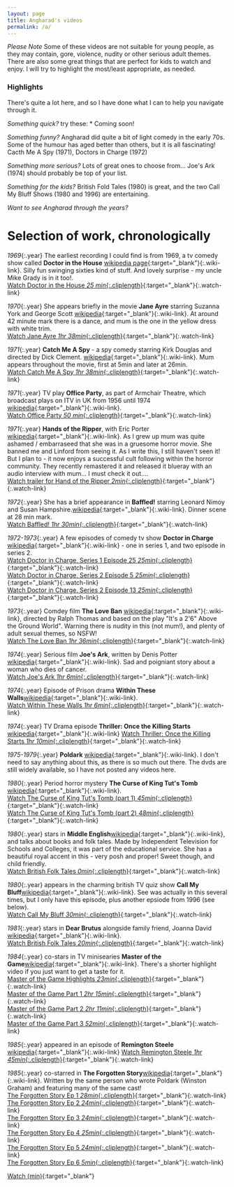 ```yaml
---
layout: page
title: Angharad's videos
permalink: /a/
---
```


*Please Note* Some of these videos are not suitable for young people, as they may contain, gore, violence, nudity or other serious adult themes.  There are also some great things that are perfect for kids to watch and enjoy.  I will try to highlight the most/least appropriate, as needed.

### Highlights

There's quite a lot here, and so I have done what I can to help you navigate through it.  

*Something quick?* try these: *  Coming soon!

*Something funny?*  Angharad did quite a bit of light comedy in the early 70s.  Some of the humour has aged better than others, but it is all fascinating! Cacth Me A Spy (1971), Doctors in Charge (1972)

*Something more serious?* Lots of great ones to choose from... Joe's Ark (1974) should probably be top of your list.

*Something for the kids?* British Fold Tales (1980) is great, and the two Call My Bluff Shows (1980 and 1996) are entertaining.

*Want to see Angharad through the years?*  

# Selection of work, chronologically


*1969*{:.year} The earliest recording I could find is from 1969, a tv comedy show called **Doctor in the House** [wikipedia page](https://en.wikipedia.org/wiki/Doctor_in_the_House_(TV_series)){:target="_blank"}{:.wiki-link}.  Silly fun swinging sixties kind of stuff.  And lovely surprise - my uncle Mike Grady is in it too!.  
[Watch Doctor in the House *25 min*{:.cliplength}](https://vimeo.com/418522494){:target="_blank"}{:.watch-link}

*1970*{:.year} She appears briefly in the movie **Jane Ayre** starring Suzanna York and George Scott [wikipedia](https://en.wikipedia.org/wiki/Jane_Eyre_(1970_film)){:target="_blank"}{:.wiki-link}.  At around 42 minute mark there is a dance, and mum is the one in the yellow dress with white trim.   
[Watch Jane Ayre *1hr 38min*{:.cliplength}](https://vimeo.com/421465651/){:target="_blank"}{:.watch-link}

*1971*{:.year} **Catch Me A Spy** - a spy comedy starring Kirk Douglas and directed by Dick Clement. [wikipedia](https://en.wikipedia.org/wiki/To_Catch_a_Spy){:target="_blank"}{:.wiki-link}.  Mum appears throughout the movie, first at 5min and later at 26min.  
[Watch Catch Me A Spy *1hr 38min*{:.cliplength}](https://vimeo.com/){:target="_blank"}{:.watch-link}

*1971*{:.year} TV play **Office Party**, as part of Armchair Theatre, which broadcast plays on ITV in UK from 1956 until 1974 [wikipedia](https://en.wikipedia.org/wiki/Armchair_Theatre){:target="_blank"}{:.wiki-link}.    
[Watch Office Party *50 min*{:.cliplength}](https://vimeo.com/418522199){:target="_blank"}{:.watch-link}

*1971*{:.year} **Hands of the Ripper**, with Eric Porter [wikipedia](https://en.wikipedia.org/wiki/Hands_of_the_Ripper){:target="_blank"}{:.wiki-link}.  As I grew up mum was quite ashamed / embarraseed that she was in a gruesome horror movie.  She banned me and Linford from seeing it.  As I write this, I still haven't seen it!  But I plan to - it now enjoys a successful cult following within the horror community.  They recently remastered it and released it blueray with an audio interview with mum... I must check it out....  
[Watch trailer for Hand of the Ripper *2min*{:.cliplength}](https://www.youtube.com/watch?v=duaH3nPO98s){:target="_blank"}{:.watch-link}

*1972*{:.year} She has a brief appearance in **Baffled!** starring Leonard Nimoy and Susan Hampshire.[wikipedia](https://en.wikipedia.org/wiki/Baffled!){:target="_blank"}{:.wiki-link}.  Dinner scene at 28 min mark.   
[Watch Baffled! *1hr 30min*{:.cliplength}](https://vimeo.com/420628128){:target="_blank"}{:.watch-link}

*1972-1973*{:.year} A few episodes of comedy tv show **Doctor in Charge** [wikipedia](https://en.wikipedia.org/wiki/Doctor_in_Charge){:target="_blank"}{:.wiki-link} - one in series 1, and two episode in series 2.  
[Watch Doctor in Charge, Series 1 Episode 25 *25min*{:.cliplength}](https://vimeo.com/418522957){:target="_blank"}{:.watch-link}  
[Watch Doctor in Charge, Series 2 Episode 5 *25min*{:.cliplength}](https://vimeo.com/418523078){:target="_blank"}{:.watch-link}  
[Watch Doctor in Charge, Series 2 Episode 13 *25min*{:.cliplength}](https://vimeo.com/418523475){:target="_blank"}{:.watch-link}


*1973*{:.year} Comdey film **The Love Ban** [wikipedia](https://en.wikipedia.org/wiki/The_Love_Ban){:target="_blank"}{:.wiki-link}, directed by Ralph Thomas and based on the play "It's a 2'6" Above the Ground World".  Warning there is nudity in this (not mum!), and plenty of adult sexual themes, so NSFW!  
[Watch The Love Ban *1hr 36min*{:.cliplength}](https://vimeo.com/421920830){:target="_blank"}{:.watch-link}

*1974*{:.year} Serious film **Joe's Ark**, written by Denis Potter [wikipedia](https://en.wikipedia.org/wiki/Joe%27s_Ark){:target="_blank"}{:.wiki-link}.  Sad and poigniant story about a woman who dies of cancer.  
[Watch Joe's Ark *1hr 6min*{:.cliplength}](https://vimeo.com/421466201){:target="_blank"}{:.watch-link}

*1974*{:.year} Episode of Prison drama **Within These Walls**[wikipedia](https://en.wikipedia.org/wiki/Within_These_Walls){:target="_blank"}{:.wiki-link}.    
[Watch Within These Walls *1hr 6min*{:.cliplength}](https://vimeo.com/418574014){:target="_blank"}{:.watch-link}

*1974*{:.year} TV Drama episode **Thriller: Once the Killing Starts** [wikipedia](https://en.wikipedia.org/wiki/Thriller_(British_TV_series)#Series_2_(1974)){:target="_blank"}{:.wiki-link}  
[Watch Thriller: Once the Killing Starts  *1hr 10min*{:.cliplength}](https://vimeo.com/418572161){:target="_blank"}{:.watch-link}

*1975-1979*{:.year} **Poldark** [wikipedia](https://en.wikipedia.org/wiki/Poldark_(1975_TV_series)){:target="_blank"}{:.wiki-link}.  I don't need to say anything about this, as there is so much out there.  The dvds are still widely available, so I have not posted any videos here.

*1980*{:.year} Period horror mystery **The Curse of King Tut's Tomb** [wikipedia](https://en.wikipedia.org/wiki/The_Curse_of_King_Tut%27s_Tomb_(1980_film)){:target="_blank"}{:.wiki-link}.  
[Watch The Curse of King Tut's Tomb (part 1) *45min*{:.cliplength}](https://vimeo.com/418540288){:target="_blank"}{:.watch-link}  
[Watch The Curse of King Tut's Tomb (part 2) *48min*{:.cliplength}](https://vimeo.com/418541700){:target="_blank"}{:.watch-link}

*1980*{:.year} stars in **Middle English**[wikipedia](https://en.wikipedia.org/wiki/ITV_Schools){:target="_blank"}{:.wiki-link}, and talks about books and folk tales. Made by Independent Television for Schools and Colleges, it was part of the educational service. She has a beautiful royal accent in this - very posh and proper!  Sweet though, and child friendly.  
[Watch British Folk Tales *0min*{:.cliplength}](https://vimeo.com/416934829){:target="_blank"}{:.watch-link}

*1980*{:.year} appears in the charming british TV quiz show **Call My Bluff**[wikipedia](https://en.wikipedia.org/wiki/Call_My_Bluff){:target="_blank"}{:.wiki-link}.  See was actually in this several times, but I only have this episode, plus another epsiode from 1996 (see below).  
[Watch Call My Bluff *30min*{:.cliplength}](https://vimeo.com/418538029){:target="_blank"}{:.watch-link}

*1981*{:.year} stars in **Dear Brutus** alongside family friend, Joanna David [wikipedia](https://en.wikipedia.org/wiki/Dear_Brutus){:target="_blank"}{:.wiki-link}.  
[Watch British Folk Tales *20min*{:.cliplength}](https://vimeo.com/416934829){:target="_blank"}{:.watch-link}

*1984*{:.year} co-stars in TV minisearies **Master of the Game**[wikipedia](https://en.wikipedia.org/wiki/Master_of_the_Game_(novel)){:target="_blank"}{:.wiki-link}.  There's a shorter highlight video if you just want to get a taste for it.  
[Master of the Game Highlights *23min*{:.cliplength}](https://vimeo.com/420452141){:target="_blank"}{:.watch-link}  
[Master of the Game Part 1 *2hr 15min*{:.cliplength}](https://vimeo.com/420452443){:target="_blank"}{:.watch-link}  
[Master of the Game Part 2 *2hr 11min*{:.cliplength}](https://vimeo.com/420458159){:target="_blank"}{:.watch-link}  
[Master of the Game Part 3 *52min*{:.cliplength}](https://vimeo.com/420459495){:target="_blank"}{:.watch-link}  

*1985*{:.year} appeared in an episode of **Remington Steele** [wikipedia](https://en.wikipedia.org/wiki/Remington_Steele){:target="_blank"}{:.wiki-link}
[Watch Remington Steele *1hr 45min*{:.cliplength}](https://vimeo.com/418547670){:target="_blank"}{:.watch-link}  

*1985*{:.year} co-starred in **The Forgotten Story**[wikipedia](https://en.wikipedia.org/wiki/The_Forgotten_Story){:target="_blank"}{:.wiki-link}.  Written by the same person who wrote Poldark (Winston Graham) and featuring many of the same cast!  
[The Forgotten Story Ep 1 *28min*{:.cliplength}](https://vimeo.com/420462151){:target="_blank"}{:.watch-link}  
[The Forgotten Story Ep 2 *24min*{:.cliplength}](https://vimeo.com/420462464){:target="_blank"}{:.watch-link}  
[The Forgotten Story Ep 3 *24min*{:.cliplength}](https://vimeo.com/420462719){:target="_blank"}{:.watch-link}  
[The Forgotten Story Ep 4 *25min*{:.cliplength}](https://vimeo.com/420462961){:target="_blank"}{:.watch-link}  
[The Forgotten Story Ep 5 *24min*{:.cliplength}](https://vimeo.com/420463219){:target="_blank"}{:.watch-link}  
[The Forgotten Story Ep 6 *5min*{:.cliplength}](https://vimeo.com/420463485){:target="_blank"}{:.watch-link}  




[Watch (min)](https://vimeo.com/){:target="_blank"}
